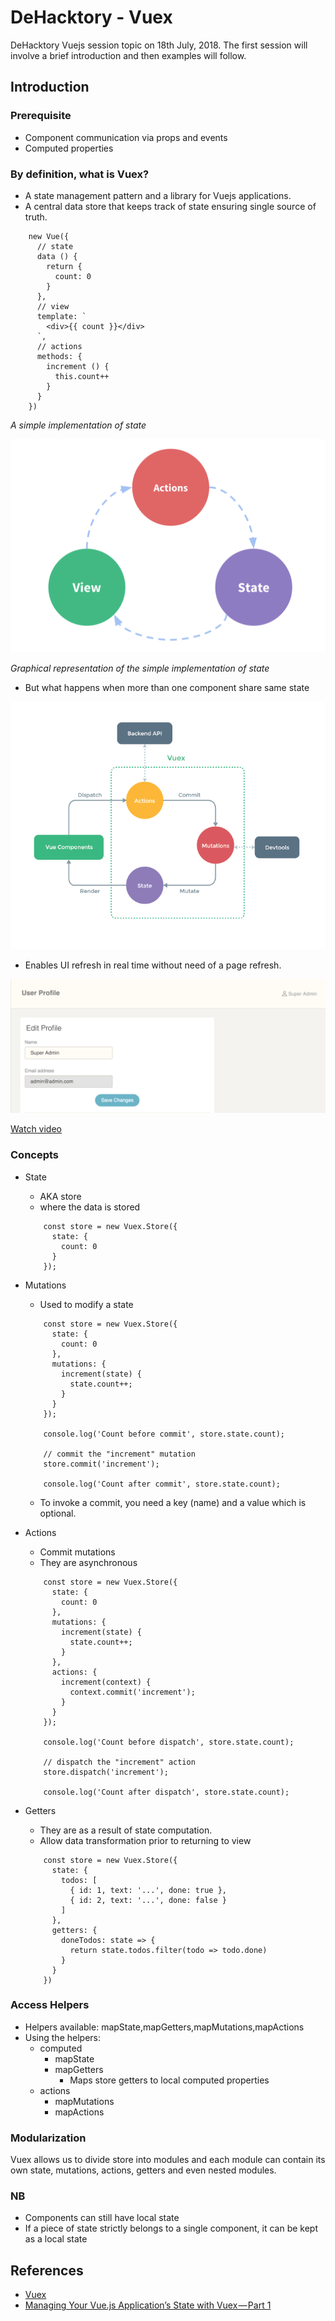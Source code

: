 # DeHacktory - Vuex
DeHacktory Vuejs session topic on 18th July, 2018. The first session will involve a brief introduction and then examples will follow. 

## Introduction

### Prerequisite
- Component communication via props and events
- Computed properties
### By definition, what is Vuex?
- A state management pattern and a library for Vuejs applications.
- A central data store that keeps track of state ensuring single source of truth.

```
    new Vue({
      // state
      data () {
        return {
          count: 0
        }
      },
      // view
      template: `
        <div>{{ count }}</div>
      `,
      // actions
      methods: {
        increment () {
          this.count++
        }
      }
    })
```

  _A simple implementation of state_

![one-way-data-flow](/screenshots/simple_state_management.png)

_Graphical representation of the simple implementation of state_

- But what happens when more than one component share same state

![vuex](/screenshots/vuex.png)

- Enables UI refresh in real time without need of a page refresh.

![grec-1](/screenshots/grec-1.png)

[Watch video](https://drive.google.com/file/d/1-nreKGgf5RklZC36vv2wx6ZhEnetglVn/view)

### Concepts

- State
    - AKA store
    - where the data is stored
    
    ```
        const store = new Vuex.Store({
          state: {
            count: 0
          }
        });
    ```
      
- Mutations

     - Used to modify a state
     ```
         const store = new Vuex.Store({
           state: {
             count: 0
           },
           mutations: {
             increment(state) {
               state.count++;
             }
           }
         });
         
         console.log('Count before commit', store.state.count);
         
         // commit the "increment" mutation
         store.commit('increment');
         
         console.log('Count after commit', store.state.count);
     ```
     - To invoke a commit, you need a key (name) and a value which is optional.
   
- Actions
    
    - Commit mutations
    - They are asynchronous
    ```
        const store = new Vuex.Store({
          state: {
            count: 0
          },
          mutations: {
            increment(state) {
              state.count++;
            }
          },
          actions: {
            increment(context) {
              context.commit('increment');
            }
          }
        });
        
        console.log('Count before dispatch', store.state.count);
        
        // dispatch the "increment" action
        store.dispatch('increment');
        
        console.log('Count after dispatch', store.state.count);
    ```

- Getters

    - They are as a result of state computation.
    - Allow data transformation prior to returning to view
    ```
        const store = new Vuex.Store({
          state: {
            todos: [
              { id: 1, text: '...', done: true },
              { id: 2, text: '...', done: false }
            ]
          },
          getters: {
            doneTodos: state => {
              return state.todos.filter(todo => todo.done)
            }
          }
        })
    ```


### Access Helpers

   - Helpers available: mapState,mapGetters,mapMutations,mapActions
   - Using the helpers:
     - computed
       - mapState
       - mapGetters 
         - Maps store getters to local computed properties
     - actions
       - mapMutations
       - mapActions
       
### Modularization
Vuex allows us to divide store into modules and each module can contain its own state, mutations, actions, getters and even nested modules.

### NB

- Components can still have local state
- If a piece of state strictly belongs to a single component, it can be kept as a local state
## References
* [Vuex](https://vuex.vuejs.org/)
* [Managing Your Vue.js Application’s State with Vuex — Part 1](https://morningstar.engineering/managing-your-vue-js-applications-state-with-vuex-part-1-355514a7b710)